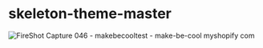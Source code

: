 # skeleton-theme-master
![FireShot Capture 046 - makebecooltest - make-be-cool myshopify com](https://user-images.githubusercontent.com/16978473/138568215-298346a4-3da8-49bd-9774-c08682d1f093.png)
